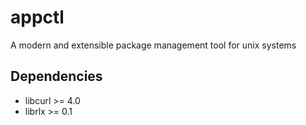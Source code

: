 # appctl
A modern and extensible package management tool for unix systems

## Dependencies
- libcurl >= 4.0
- librlx  >= 0.1

